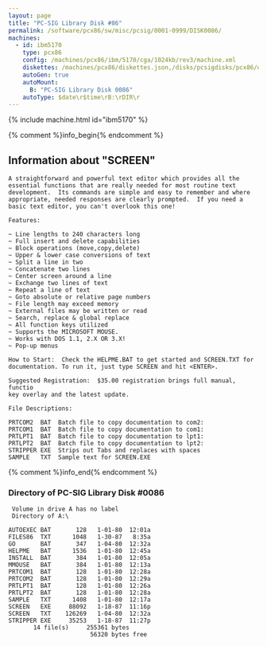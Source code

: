 ```yaml
---
layout: page
title: "PC-SIG Library Disk #86"
permalink: /software/pcx86/sw/misc/pcsig/0001-0999/DISK0086/
machines:
  - id: ibm5170
    type: pcx86
    config: /machines/pcx86/ibm/5170/cga/1024kb/rev3/machine.xml
    diskettes: /machines/pcx86/diskettes.json,/disks/pcsigdisks/pcx86/diskettes.json
    autoGen: true
    autoMount:
      B: "PC-SIG Library Disk 0086"
    autoType: $date\r$time\rB:\rDIR\r
---
```


{% include machine.html id="ibm5170" %}

{% comment %}info_begin{% endcomment %}

## Information about "SCREEN"

    A straightforward and powerful text editor which provides all the
    essential functions that are really needed for most routine text
    development.  Its commands are simple and easy to remember and where
    appropriate, needed responses are clearly prompted.  If you need a
    basic text editor, you can't overlook this one!
    
    Features:
    
    ~ Line lengths to 240 characters long
    ~ Full insert and delete capabilities
    ~ Block operations (move,copy,delete)
    ~ Upper & lower case conversions of text
    ~ Split a line in two
    ~ Concatenate two lines
    ~ Center screen around a line
    ~ Exchange two lines of text
    ~ Repeat a line of text
    ~ Goto absolute or relative page numbers
    ~ File length may exceed memory
    ~ External files may be written or read
    ~ Search, replace & global replace
    ~ All function keys utilized
    ~ Supports the MICROSOFT MOUSE.
    ~ Works with DOS 1.1, 2.X OR 3.X!
    ~ Pop-up menus
    
    How to Start:  Check the HELPME.BAT to get started and SCREEN.TXT for
    documentation. To run it, just type SCREEN and hit <ENTER>.
    
    Suggested Registration:  $35.00 registration brings full manual, functio
    key overlay and the latest update.
    
    File Descriptions:
    
    PRTCOM2  BAT  Batch file to copy documentation to com2:
    PRTCOM1  BAT  Batch file to copy documentation to com1:
    PRTLPT1  BAT  Batch file to copy documentation to lpt1:
    PRTLPT2  BAT  Batch file to copy documentation to lpt2:
    STRIPPER EXE  Strips out Tabs and replaces with spaces
    SAMPLE   TXT  Sample text for SCREEN.EXE
{% comment %}info_end{% endcomment %}


### Directory of PC-SIG Library Disk #0086

     Volume in drive A has no label
     Directory of A:\

    AUTOEXEC BAT       128   1-01-80  12:01a
    FILES86  TXT      1048   1-30-87   8:35a
    GO       BAT       347   1-04-80  12:32a
    HELPME   BAT      1536   1-01-80  12:45a
    INSTALL  BAT       384   1-01-80  12:05a
    MMOUSE   BAT       384   1-01-80  12:13a
    PRTCOM1  BAT       128   1-01-80  12:28a
    PRTCOM2  BAT       128   1-01-80  12:29a
    PRTLPT1  BAT       128   1-01-80  12:26a
    PRTLPT2  BAT       128   1-01-80  12:28a
    SAMPLE   TXT      1408   1-01-80  12:17a
    SCREEN   EXE     88092   1-18-87  11:16p
    SCREEN   TXT    126269   1-04-80  12:32a
    STRIPPER EXE     35253   1-18-87  11:27p
           14 file(s)     255361 bytes
                           56320 bytes free
